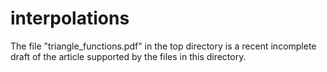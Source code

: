 # interpolations
The file "triangle_functions.pdf" in the top directory is a recent incomplete draft of the article supported by the files in this directory.
